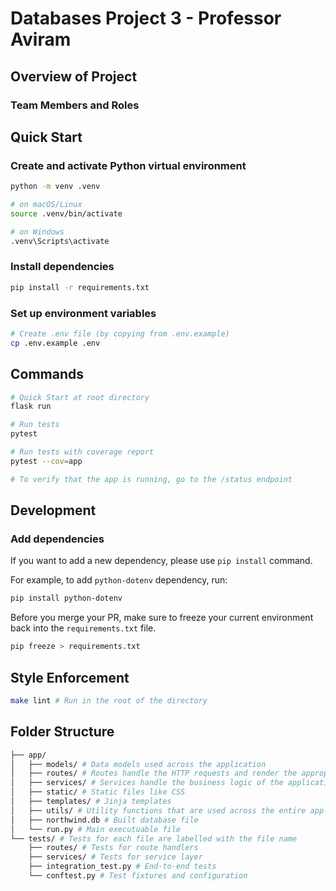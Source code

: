 # Databases Project 3 - Professor Aviram

## Overview of Project

### Team Members and Roles

## Quick Start

### Create and activate Python virtual environment

```bash
python -m venv .venv

# on macOS/Linux
source .venv/bin/activate   

# on Windows
.venv\Scripts\activate         
```

### Install dependencies

```bash
pip install -r requirements.txt
```

### Set up environment variables

```bash
# Create .env file (by copying from .env.example)
cp .env.example .env
```

## Commands

```bash
# Quick Start at root directory
flask run

# Run tests
pytest

# Run tests with coverage report
pytest --cov=app

# To verify that the app is running, go to the /status endpoint
```

## Development

### Add dependencies

If you want to add a new dependency, please use `pip install` command.

For example, to add `python-dotenv` dependency, run:

```bash
pip install python-dotenv
```

Before you merge your PR, make sure to freeze your current environment back into the `requirements.txt` file.

```bash
pip freeze > requirements.txt
```

## Style Enforcement

```bash
make lint # Run in the root of the directory
```

## Folder Structure

```bash
├── app/
│   ├── models/ # Data models used across the application
│   ├── routes/ # Routes handle the HTTP requests and render the appropriate templates (no business logic)
│   ├── services/ # Services handle the business logic of the application
│   ├── static/ # Static files like CSS
│   ├── templates/ # Jinja templates
│   ├── utils/ # Utility functions that are used across the entire application
│   ├── northwind.db # Built database file
│   └── run.py # Main executuable file
└── tests/ # Tests for each file are labelled with the file name
    ├── routes/ # Tests for route handlers
    ├── services/ # Tests for service layer
    ├── integration_test.py # End-to-end tests
    └── conftest.py # Test fixtures and configuration
```
